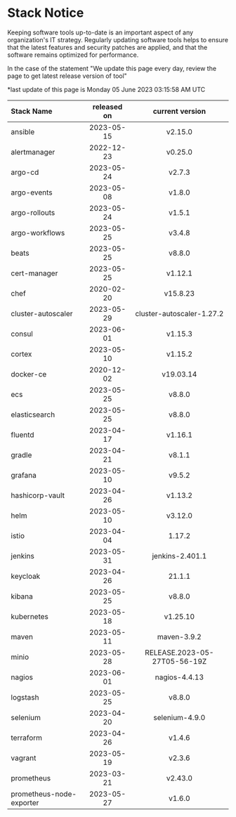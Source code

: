 # Stack Notice  
  

Keeping software tools up-to-date is an important aspect of any organization's IT strategy. Regularly updating software tools helps to ensure that the latest features and security patches are applied, and that the software remains optimized for performance.

In the case of the statement "We update this page every day, review the page to get latest release version of tool"  

*last update of this page is Monday 05 June 2023 03:15:58 AM UTC

<center>

| Stack Name | released on    | current version    |
| :----- | :---: | :---: |
|ansible|2023-05-15|v2.15.0|
|alertmanager|2022-12-23|v0.25.0|
|argo-cd|2023-05-24|v2.7.3|
|argo-events|2023-05-08|v1.8.0|
|argo-rollouts|2023-05-24|v1.5.1|
|argo-workflows|2023-05-25|v3.4.8|
|beats|2023-05-25|v8.8.0|
|cert-manager|2023-05-25|v1.12.1|
|chef|2020-02-20|v15.8.23|
|cluster-autoscaler|2023-05-29|cluster-autoscaler-1.27.2|
|consul|2023-06-01|v1.15.3|
|cortex|2023-05-10|v1.15.2|
|docker-ce|2020-12-02|v19.03.14|
|ecs|2023-05-25|v8.8.0|
|elasticsearch|2023-05-25|v8.8.0|
|fluentd|2023-04-17|v1.16.1|
|gradle|2023-04-21|v8.1.1|
|grafana|2023-05-10|v9.5.2|
|hashicorp-vault|2023-04-26|v1.13.2|
|helm|2023-05-10|v3.12.0|
|istio|2023-04-04|1.17.2|
|jenkins|2023-05-31|jenkins-2.401.1|
|keycloak|2023-04-26|21.1.1|
|kibana|2023-05-25|v8.8.0|
|kubernetes|2023-05-18|v1.25.10|
|maven|2023-05-11|maven-3.9.2|
|minio|2023-05-28|RELEASE.2023-05-27T05-56-19Z|
|nagios|2023-06-01|nagios-4.4.13|
|logstash|2023-05-25|v8.8.0|
|selenium|2023-04-20|selenium-4.9.0|
|terraform|2023-04-26|v1.4.6|
|vagrant|2023-05-19|v2.3.6|
|prometheus|2023-03-21|v2.43.0|
|prometheus-node-exporter|2023-05-27|v1.6.0|

</center>
